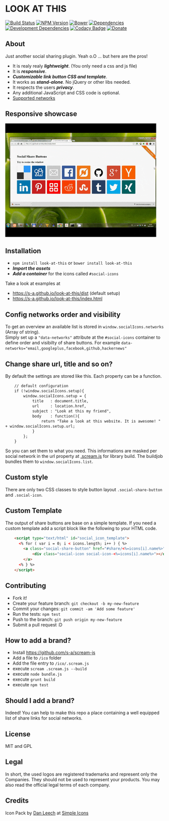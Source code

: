 # LOOK AT THIS
[![Build Status](http://img.shields.io/travis/s-a/look-at-this.svg?style=flat-square)](https://travis-ci.org/s-a/look-at-this)
[![NPM Version](http://img.shields.io/npm/v/look-at-this.svg?style=flat-square)](https://www.npmjs.org/package/look-at-this)
[![Bower](http://img.shields.io/bower/v/look-at-this.svg?style=flat-square)](http://bower.io/search/?q=look-at-this)
[![Dependencies](https://img.shields.io/david/s-a/look-at-this.svg)](#)
[![Development Dependencies](https://img.shields.io/david/dev/s-a/look-at-this.svg)](#)
[![Codacy Badge](https://www.codacy.com/project/badge/2d8ee24ff09c4ef09854ef29a7ffca75)](https://www.codacy.com/public/stephanahlf/look-at-this)
[![Donate](http://s-a.github.io/donate/donate.svg)](http://s-a.github.io/donate/)



## About
Just another social sharing plugin. Yeah o.O ... but here are the pros!

 - It is realy realy ***lightweight***. (You only need a css and js file)
 - It is ***responsive***.
 - ***Customizable link button CSS and template***.
 - It works as ***stand-alone***. No jQuery or other libs needed.
 - It respects the users ***privacy***.
 - Any additional JavaScript and CSS code is optional.
 - [Supported networks](./social-networks.MD)

## Responsive showcase
[![Responsive showcase](responsive-showcase.gif)](https://s-a.github.io/look-at-this/dist)

## Installation

 - ```npm install look-at-this``` or ```bower install look-at-this```
 - ***Import the assets***
 - ***Add a container*** for the icons called ```#social-icons```


Take a look at examples at 
 - https://s-a.github.io/look-at-this/dist (default setup)
 - https://s-a.github.io/look-at-this/index.html

## Config networks order and visibility
To get an overview an available list is stored in ```window.socialIcons.networks``` (Array of string).  
Simply set up a ```"data-networks"``` attribute at the ```#social-icons``` container to define order and visibilty of share buttons. For example ```data-networks="email,googleplus,facebook,github,hackernews"```

## Change share url, title and so on?
By default the settings are stored like this. Each property can be a function.
```
	// default configuration
	if (!window.socialIcons.setup){
		window.socialIcons.setup = {
			title 	: document.title,
			url 	: location.href,
			subject : "Look at this my friend",
			body 	: function(){
				return "Take a look at this website. It is awesome! " + window.socialIcons.setup.url;
			}
		};
	}
```
So you can set them to what you need. This informations are masked per social network in the url property at [.scream.js](https://github.com/s-a/look-at-this/blob/master/ico/.scream.js#L22) for library build. The buildjob bundles them to ```window.socialIcons.list```. 

## Custom style
There are only two CSS classes to style button layout ```.social-share-button``` and ```.social-icon```. 

## Custom Template
The output of share buttons are base on a simple template. If you need a custom template add a script block like the following to your HTML code.
``` html
	<script type="text/html" id="social_icon_template">
	  <% for ( var i = 0; i < icons.length; i++ ) { %>
		<a class="social-share-button" href="#share/<%=icons[i].name%>" target="_blank">
	 		<div class="social-icon social-icon-<%=icons[i].name%>"></div>
		</a>
	  <% } %>
	</script>
``` 


## Contributing

 - Fork it!
 - Create your feature branch: `git checkout -b my-new-feature`
 - Commit your changes: `git commit -am 'Add some feature'`
 - Run the tests: `npm test`
 - Push to the branch: `git push origin my-new-feature`
 - Submit a pull request :D


## How to add a brand?

 - Install https://github.com/s-a/scream-js
 - Add a file to ```/ico``` folder
 - Add the file entry to ```/ico/.scream.js```
 - execute ```scream .scream.js --build```
 - execute ```node bundle.js```
 - execute ```grunt build```
 - execute ```npm test```

## Should I add a brand?

Indeed! You can help to make this repo a place containing a well equipped list of share links for social networks.


## License

MIT and GPL

## Legal

In short, the used logos are registered trademarks and represent only the Companies. They should not be used to represent your products. You may also read the official legal terms of each company.

## Credits

Icon Pack by [Dan Leech](https://github.com/danleech) at [Simple Icons](https://github.com/danleech/simple-icons)

